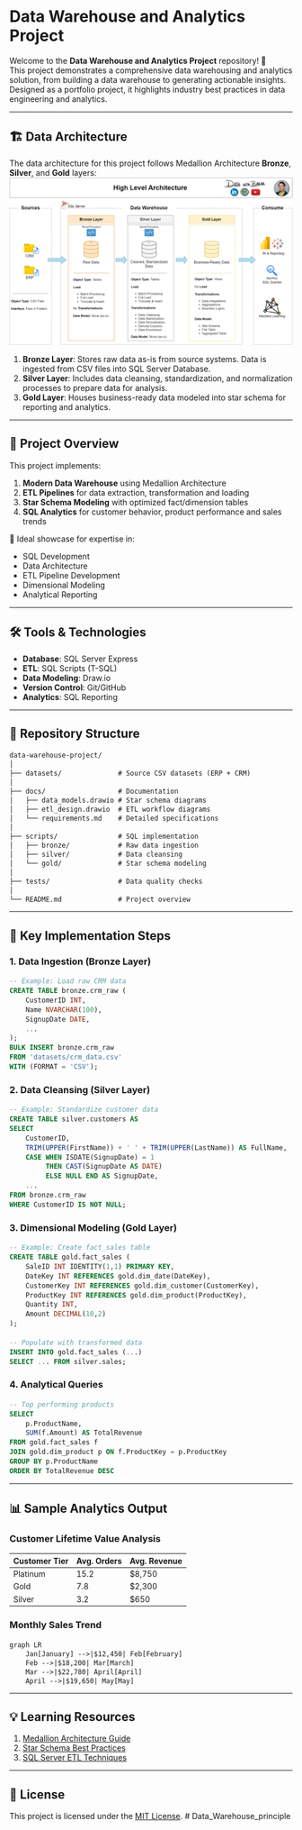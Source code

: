# Data Warehouse and Analytics Project

Welcome to the **Data Warehouse and Analytics Project** repository! 🚀  
This project demonstrates a comprehensive data warehousing and analytics solution, from building a data warehouse to generating actionable insights. Designed as a portfolio project, it highlights industry best practices in data engineering and analytics.

---
## 🏗️ Data Architecture

The data architecture for this project follows Medallion Architecture **Bronze**, **Silver**, and **Gold** layers:
![Data Architecture](docs/data_architecture.png)

1. **Bronze Layer**: Stores raw data as-is from source systems. Data is ingested from CSV files into SQL Server Database.
2. **Silver Layer**: Includes data cleansing, standardization, and normalization processes to prepare data for analysis.
3. **Gold Layer**: Houses business-ready data modeled into star schema for reporting and analytics.

---
## 📖 Project Overview

This project implements:

1. **Modern Data Warehouse** using Medallion Architecture
2. **ETL Pipelines** for data extraction, transformation and loading
3. **Star Schema Modeling** with optimized fact/dimension tables
4. **SQL Analytics** for customer behavior, product performance and sales trends

🎯 Ideal showcase for expertise in:
- SQL Development
- Data Architecture  
- ETL Pipeline Development  
- Dimensional Modeling  
- Analytical Reporting  

---

## 🛠️ Tools & Technologies

- **Database**: SQL Server Express
- **ETL**: SQL Scripts (T-SQL)
- **Data Modeling**: Draw.io
- **Version Control**: Git/GitHub
- **Analytics**: SQL Reporting

---
## 📂 Repository Structure
```
data-warehouse-project/
│
├── datasets/              # Source CSV datasets (ERP + CRM)
│
├── docs/                  # Documentation
│   ├── data_models.drawio # Star schema diagrams
│   ├── etl_design.drawio  # ETL workflow diagrams
│   └── requirements.md    # Detailed specifications
│
├── scripts/               # SQL implementation
│   ├── bronze/            # Raw data ingestion
│   ├── silver/            # Data cleansing 
│   └── gold/              # Star schema modeling
│
├── tests/                 # Data quality checks
│
└── README.md              # Project overview
```

---
## 🚀 Key Implementation Steps

### 1. Data Ingestion (Bronze Layer)
```sql
-- Example: Load raw CRM data
CREATE TABLE bronze.crm_raw (
    CustomerID INT,
    Name NVARCHAR(100),
    SignupDate DATE,
    ...
);
BULK INSERT bronze.crm_raw
FROM 'datasets/crm_data.csv'
WITH (FORMAT = 'CSV');
```

### 2. Data Cleansing (Silver Layer)
```sql
-- Example: Standardize customer data
CREATE TABLE silver.customers AS
SELECT 
    CustomerID,
    TRIM(UPPER(FirstName)) + ' ' + TRIM(UPPER(LastName)) AS FullName,
    CASE WHEN ISDATE(SignupDate) = 1 
         THEN CAST(SignupDate AS DATE) 
         ELSE NULL END AS SignupDate,
    ...
FROM bronze.crm_raw
WHERE CustomerID IS NOT NULL;
```

### 3. Dimensional Modeling (Gold Layer)
```sql
-- Example: Create fact_sales table
CREATE TABLE gold.fact_sales (
    SaleID INT IDENTITY(1,1) PRIMARY KEY,
    DateKey INT REFERENCES gold.dim_date(DateKey),
    CustomerKey INT REFERENCES gold.dim_customer(CustomerKey),
    ProductKey INT REFERENCES gold.dim_product(ProductKey),
    Quantity INT,
    Amount DECIMAL(10,2)
);

-- Populate with transformed data
INSERT INTO gold.fact_sales (...)
SELECT ... FROM silver.sales;
```

### 4. Analytical Queries
```sql
-- Top performing products
SELECT 
    p.ProductName,
    SUM(f.Amount) AS TotalRevenue
FROM gold.fact_sales f
JOIN gold.dim_product p ON f.ProductKey = p.ProductKey
GROUP BY p.ProductName
ORDER BY TotalRevenue DESC
```

---
## 📊 Sample Analytics Output

### Customer Lifetime Value Analysis
| Customer Tier | Avg. Orders | Avg. Revenue |
|---------------|-------------|--------------|
| Platinum      | 15.2        | $8,750       |
| Gold          | 7.8         | $2,300       |
| Silver        | 3.2         | $650         |

### Monthly Sales Trend
```mermaid
graph LR
    Jan[January] -->|$12,450| Feb[February]
    Feb -->|$18,200| Mar[March]
    Mar -->|$22,780| April[April]
    April -->|$19,650| May[May]
```

---
## 💡 Learning Resources

1. [Medallion Architecture Guide](https://www.databricks.com/glossary/medallion-architecture)
2. [Star Schema Best Practices](https://www.kimballgroup.com/data-warehouse-business-intelligence-resources/kimball-techniques/dimensional-modeling-techniques/star-schema/)
3. [SQL Server ETL Techniques](https://learn.microsoft.com/en-us/sql/integration-services/ssis-etl)

---
## 📜 License
This project is licensed under the [MIT License](LICENSE). # Data_Warehouse_principle
